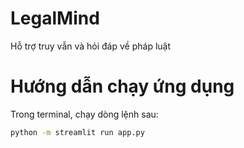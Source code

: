 # LegalMind
Hỗ trợ truy vẫn và hỏi đáp về pháp luật
# Hướng dẫn chạy ứng dụng
Trong terminal, chạy dòng lệnh sau:
  
```bash
python -m streamlit run app.py
```
